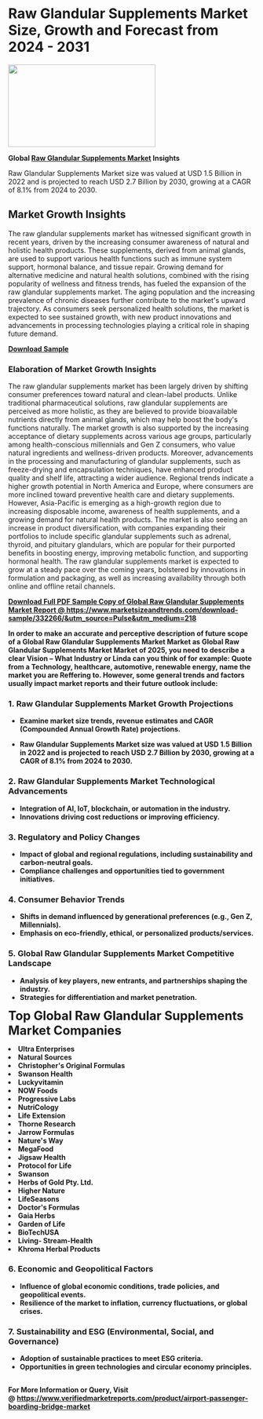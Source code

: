 <H1>Raw Glandular Supplements Market Size, Growth and Forecast from 2024 - 2031</H1><img class="aligncenter size-medium wp-image-584254" src="https://thirdeyenews.in/wp-content/uploads/2024/09/Global-Market-Research-300x168.jpeg" alt="" width="300" height="168" /><p><strong>Global&nbsp;<a href="https://www.marketsizeandtrends.com/download-sample/332266/&amp;utm_source=Pulse&amp;utm_medium=218">Raw Glandular Supplements Market</a> Insights</strong></p><p>Raw Glandular Supplements Market size was valued at USD 1.5 Billion in 2022 and is projected to reach USD 2.7 Billion by 2030, growing at a CAGR of 8.1% from 2024 to 2030.</p><p><h2>Market Growth Insights</h2> The raw glandular supplements market has witnessed significant growth in recent years, driven by the increasing consumer awareness of natural and holistic health products. These supplements, derived from animal glands, are used to support various health functions such as immune system support, hormonal balance, and tissue repair. Growing demand for alternative medicine and natural health solutions, combined with the rising popularity of wellness and fitness trends, has fueled the expansion of the raw glandular supplements market. The aging population and the increasing prevalence of chronic diseases further contribute to the market's upward trajectory. As consumers seek personalized health solutions, the market is expected to see sustained growth, with new product innovations and advancements in processing technologies playing a critical role in shaping future demand. <p><strong><a href="#">Download Sample</a></strong></p> <h3>Elaboration of Market Growth Insights</h3> The raw glandular supplements market has been largely driven by shifting consumer preferences toward natural and clean-label products. Unlike traditional pharmaceutical solutions, raw glandular supplements are perceived as more holistic, as they are believed to provide bioavailable nutrients directly from animal glands, which may help boost the body's functions naturally. The market growth is also supported by the increasing acceptance of dietary supplements across various age groups, particularly among health-conscious millennials and Gen Z consumers, who value natural ingredients and wellness-driven products. Moreover, advancements in the processing and manufacturing of glandular supplements, such as freeze-drying and encapsulation techniques, have enhanced product quality and shelf life, attracting a wider audience. Regional trends indicate a higher growth potential in North America and Europe, where consumers are more inclined toward preventive health care and dietary supplements. However, Asia-Pacific is emerging as a high-growth region due to increasing disposable income, awareness of health supplements, and a growing demand for natural health products. The market is also seeing an increase in product diversification, with companies expanding their portfolios to include specific glandular supplements such as adrenal, thyroid, and pituitary glandulars, which are popular for their purported benefits in boosting energy, improving metabolic function, and supporting hormonal health. The raw glandular supplements market is expected to grow at a steady pace over the coming years, bolstered by innovations in formulation and packaging, as well as increasing availability through both online and offline retail channels. <p><strong><a href="#"></p><p><span class=""><strong>Download Full PDF Sample Copy of Global Raw Glandular Supplements Market Report</strong> @ <a href="https://www.marketsizeandtrends.com/download-sample/332266/&amp;utm_source=Pulse&amp;utm_medium=218" target="_blank">https://www.marketsizeandtrends.com/download-sample/332266/&amp;utm_source=Pulse&amp;utm_medium=218</a></span></p><p>In order to make an accurate and perceptive description of future scope of a Global&nbsp;Raw Glandular Supplements Market Market as Global&nbsp;Raw Glandular Supplements Market Market of 2025, you need to describe a clear Vision &ndash; What Industry or Linda can you think of for example: Quote from a Technology, healthcare, automotive, renewable energy, name the market you are Reffering to. However, some general trends and factors usually impact market reports and their future outlook include:</p><h3>1.&nbsp;<strong>Raw Glandular Supplements Market Growth Projections</strong></h3><ul><li>Examine market size trends, revenue estimates and CAGR (Compounded Annual Growth Rate) projections.</li><li><p>Raw Glandular Supplements Market size was valued at USD 1.5 Billion in 2022 and is projected to reach USD 2.7 Billion by 2030, growing at a CAGR of 8.1% from 2024 to 2030.</p></li></ul><h3>2.&nbsp;<strong>Raw Glandular Supplements Market Technological Advancements</strong></h3><ul><li>Integration of AI, IoT, blockchain, or automation in the industry.</li><li>Innovations driving cost reductions or improving efficiency.</li></ul><h3>3.&nbsp;<strong>Regulatory and Policy Changes</strong></h3><ul><li>Impact of global and regional regulations, including sustainability and carbon-neutral goals.</li><li>Compliance challenges and opportunities tied to government initiatives.</li></ul><h3>4.&nbsp;<strong>Consumer Behavior Trends</strong></h3><ul><li>Shifts in demand influenced by generational preferences (e.g., Gen Z, Millennials).</li><li>Emphasis on eco-friendly, ethical, or personalized products/services.</li></ul><h3>5.&nbsp;<strong>Global Raw Glandular Supplements Market Competitive Landscape</strong></h3><ul><li>Analysis of key players, new entrants, and partnerships shaping the industry.</li><li>Strategies for differentiation and market penetration.</li></ul><p data-pm-slice="1 1 []"><span style="color: inherit; font-family: inherit; font-size: 25px;">Top Global Raw Glandular Supplements Market Companies</span></p><div class="" data-test-id=""><p><li>Ultra Enterprises</li><li> Natural Sources</li><li> Christopher's Original Formulas</li><li> Swanson Health</li><li> Luckyvitamin</li><li> NOW Foods</li><li> Progressive Labs</li><li> NutriCology</li><li> Life Extension</li><li> Thorne Research</li><li> Jarrow Formulas</li><li> Nature's Way</li><li> MegaFood</li><li> Jigsaw Health</li><li> Protocol for Life</li><li> Swanson</li><li> Herbs of Gold Pty. Ltd.</li><li> Higher Nature</li><li> LifeSeasons</li><li> Doctor's Formulas</li><li> Gaia Herbs</li><li> Garden of Life</li><li> BioTechUSA</li><li> Living- Stream-Health</li><li> Khroma Herbal Products</li></p></div><h3>6.&nbsp;<strong>Economic and Geopolitical Factors</strong></h3><ul><li>Influence of global economic conditions, trade policies, and geopolitical events.</li><li>Resilience of the market to inflation, currency fluctuations, or global crises.</li></ul><h3>7.&nbsp;<strong>Sustainability and ESG (Environmental, Social, and Governance)</strong></h3><ul><li>Adoption of sustainable practices to meet ESG criteria.</li><li>Opportunities in green technologies and circular economy principles.</li></ul><h2><strong style="font-size: 14px;">For More Information or Query, Visit @&nbsp;</strong><a style="background-color: #ffffff; font-size: 14px;" href="https://www.marketsizeandtrends.com/report/raw-glandular-supplements-market/" target="_blank">https://www.verifiedmarketreports.com/product/airport-passenger-boarding-bridge-market</a></h2>
